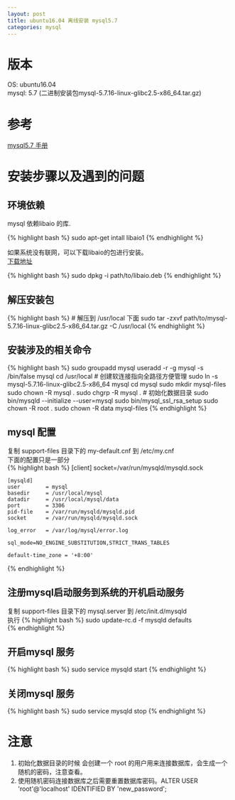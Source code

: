 ```yaml
---
layout: post
title: ubuntu16.04 离线安装 mysql5.7
categories: mysql
---
```


# 版本
OS: ubuntu16.04  
mysql: 5.7 (二进制安装包mysql-5.7.16-linux-glibc2.5-x86_64.tar.gz)

# 参考
[mysql5.7 手册](http://dev.mysql.com/doc/refman/5.7/en/binary-installation.html)

# 安装步骤以及遇到的问题

## 环境依赖

mysql 依赖libaio 的库.  

{% highlight bash %}
    sudo apt-get intall libaio1
{% endhighlight %}

如果系统没有联网，可以下载libaio的包进行安装。  
[下载地址](https://launchpad.net/ubuntu/+source/libaio)   

{% highlight bash %}
    sudo dpkg -i path/to/libaio.deb
{% endhighlight %}

## 解压安装包

{% highlight bash %}
    # 解压到 /usr/local 下面
    sudo tar -zxvf path/to/mysql-5.7.16-linux-glibc2.5-x86_64.tar.gz -C /usr/local
{% endhighlight %}


## 安装涉及的相关命令

{% highlight bash %}
    sudo groupadd mysql
    useradd -r -g mysql -s /bin/false mysql
    cd /usr/local
    # 创建软连接指向全路径方便管理
    sudo ln -s mysql-5.7.16-linux-glibc2.5-x86_64 mysql
    cd mysql
    sudo mkdir mysql-files
    sudo chown -R mysql .
    sudo chgrp -R mysql .
    # 初始化数据目录
    sudo bin/mysqld --initialize --user=mysql 
    sudo bin/mysql_ssl_rsa_setup
    sudo chown -R root .
    sudo chown -R data mysql-files
{% endhighlight %}


## mysql 配置
复制 support-files 目录下的 my-default.cnf 到 /etc/my.cnf  
下面的配置只是一部分  
{% highlight bash %}
    [client]
    socket=/var/run/mysqld/mysqld.sock

    [mysqld]
    user		= mysql
    basedir 	= /usr/local/mysql
    datadir 	= /usr/local/mysql/data
    port 		= 3306
    pid-file	= /var/run/mysqld/mysqld.pid
    socket		= /var/run/mysqld/mysqld.sock

    log_error	= /var/log/mysql/error.log

    sql_mode=NO_ENGINE_SUBSTITUTION,STRICT_TRANS_TABLES 

    default-time_zone = '+8:00'

{% endhighlight %}

## 注册mysql启动服务到系统的开机启动服务
复制 support-files 目录下的 mysql.server 到 /etc/init.d/mysqld  
执行
{% highlight bash %}
  sudo update-rc.d -f mysqld defaults  
{% endhighlight %}


## 开启mysql 服务

{% highlight bash %}
  sudo service mysqld start 
{% endhighlight %}

## 关闭mysql 服务

{% highlight bash %}
  sudo service mysqld stop 
{% endhighlight %}


# 注意

1. 初始化数据目录的时候 会创建一个 root 的用户用来连接数据库，会生成一个随机的密码，注意查看。  
2. 使用随机密码连接数据库之后需要重置数据库密码。ALTER USER 'root'@'localhost' IDENTIFIED BY 'new_password';







